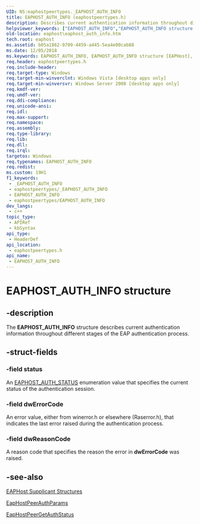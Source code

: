 ```yaml
---
UID: NS:eaphostpeertypes._EAPHOST_AUTH_INFO
title: EAPHOST_AUTH_INFO (eaphostpeertypes.h)
description: Describes current authentication information throughout different stages of the EAP authentication process.
helpviewer_keywords: ["EAPHOST_AUTH_INFO","EAPHOST_AUTH_INFO structure [EAPHost]","eaphost.eaphost_auth_info","eaphostpeertypes/EAPHOST_AUTH_INFO"]
old-location: eaphost\eaphost_auth_info.htm
tech.root: eaphost
ms.assetid: b05a1862-9709-4459-a445-5ea4e00cab88
ms.date: 12/05/2018
ms.keywords: EAPHOST_AUTH_INFO, EAPHOST_AUTH_INFO structure [EAPHost], eaphost.eaphost_auth_info, eaphostpeertypes/EAPHOST_AUTH_INFO
req.header: eaphostpeertypes.h
req.include-header: 
req.target-type: Windows
req.target-min-winverclnt: Windows Vista [desktop apps only]
req.target-min-winversvr: Windows Server 2008 [desktop apps only]
req.kmdf-ver: 
req.umdf-ver: 
req.ddi-compliance: 
req.unicode-ansi: 
req.idl: 
req.max-support: 
req.namespace: 
req.assembly: 
req.type-library: 
req.lib: 
req.dll: 
req.irql: 
targetos: Windows
req.typenames: EAPHOST_AUTH_INFO
req.redist: 
ms.custom: 19H1
f1_keywords:
 - _EAPHOST_AUTH_INFO
 - eaphostpeertypes/_EAPHOST_AUTH_INFO
 - EAPHOST_AUTH_INFO
 - eaphostpeertypes/EAPHOST_AUTH_INFO
dev_langs:
 - c++
topic_type:
 - APIRef
 - kbSyntax
api_type:
 - HeaderDef
api_location:
 - eaphostpeertypes.h
api_name:
 - EAPHOST_AUTH_INFO
---
```


# EAPHOST_AUTH_INFO structure


## -description

 The <b>EAPHOST_AUTH_INFO</b> structure describes current authentication information throughout different stages of the EAP authentication process.

## -struct-fields

### -field status

An <a href="/windows/win32/api/eaphostpeertypes/ne-eaphostpeertypes-eaphost_auth_status">EAPHOST_AUTH_STATUS</a> enumeration value that specifies the current status of the authentication session.

### -field dwErrorCode

An error value, either from winerror.h or elsewhere (Raserror.h), that indicates the last error raised during the authentication process.

### -field dwReasonCode

A reason code that specifies the reason the error in <b>dwErrorCode</b> was raised.

## -see-also

[EAPHost Supplicant Structures](/windows/win32/eaphost/eap-host-supplicant-structures)



<a href="/windows/win32/api/eaphostpeertypes/ne-eaphostpeertypes-eaphostpeerauthparams">EapHostPeerAuthParams</a>



<a href="https://docs.microsoft.com/previous-versions/windows/desktop/api/eappapis/nf-eappapis-eaphostpeergetauthstatus">EapHostPeerGetAuthStatus</a>

